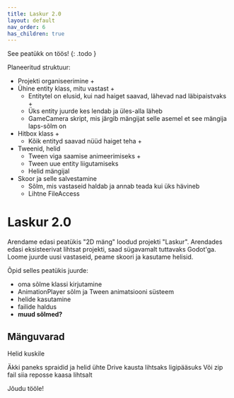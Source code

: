 ```yaml
---
title: Laskur 2.0
layout: default
nav_order: 6
has_children: true
---
```


See peatükk on töös!
{: .todo }

Planeeritud struktuur:

-   Projekti organiseerimine +
-   Ühine entity klass, mitu vastast +
    -   Entitytel on elusid, kui nad haiget saavad, lähevad nad läbipaistvaks +
    -   Üks entity juurde kes lendab ja üles-alla läheb
    -   GameCamera skript, mis järgib mängijat selle asemel et see mängija laps-sõlm on
-   Hitbox klass +
    -   Kõik entityd saavad nüüd haiget teha +
-   Tweenid, helid
    -   Tween viga saamise animeerimiseks +
    -   Tween uue entity liigutamiseks
    -   Helid mängijal
-   Skoor ja selle salvestamine
    -   Sõlm, mis vastaseid haldab ja annab teada kui üks hävineb
    -   Lihtne FileAccess

# Laskur 2.0

Arendame edasi peatükis "2D mäng" loodud projekti "Laskur". Arendades edasi eksisteerivat lihtsat projekti, saad sügavamalt tuttavaks Godot'ga. Loome juurde uusi vastaseid, peame skoori ja kasutame helisid.

Õpid selles peatükis juurde:
-	oma sõlme klassi kirjutamine
-	AnimationPlayer sõlm ja Tween animatsiooni süsteem
-	helide kasutamine
-	failide haldus
-	**muud sõlmed?**

## Mänguvarad

Helid kuskile

Äkki paneks spraidid ja helid ühte Drive kausta lihtsaks ligipääsuks
Või zip fail siia reposse kaasa lihtsalt

Jõudu tööle!
